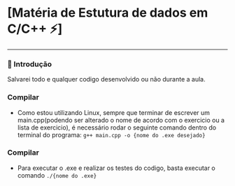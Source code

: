 # [Matéria de Estutura de dados em C/C++ ⚡️]

---

### 🎉 Introdução

Salvarei todo e qualquer codigo desenvolvido ou não durante a aula.

### Compilar

- Como estou utilizando Linux, sempre que terminar de escrever um main.cpp(podendo ser alterado o nome de acordo com o exercicio ou a lista de exercicio), é necessário rodar o seguinte comando dentro do terminal do programa: `g++ main.cpp -o {nome do .exe desejado}`

### Compilar

- Para executar o .exe e realizar os testes do codigo, basta executar o comando `./{nome do .exe}`
